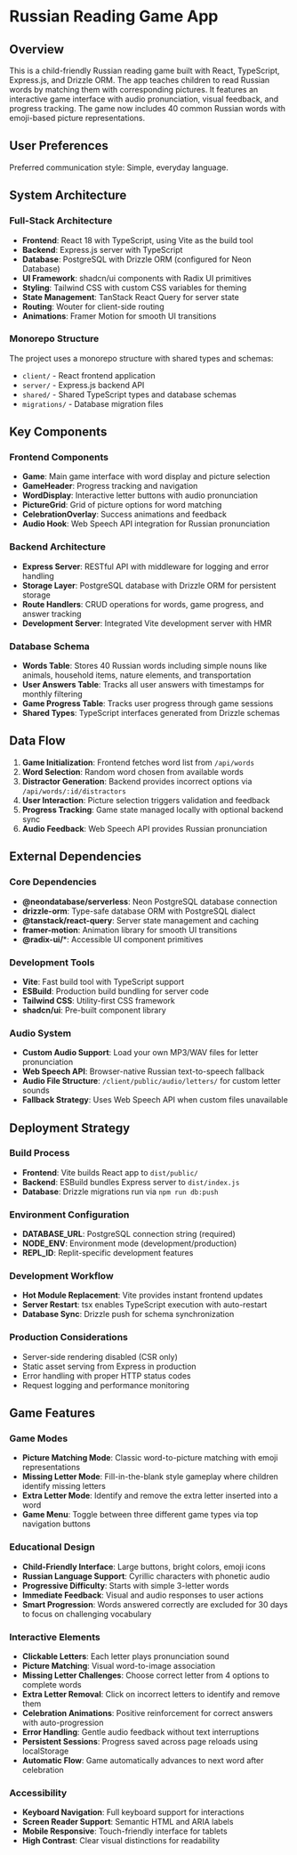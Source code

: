 # Russian Reading Game App

## Overview

This is a child-friendly Russian reading game built with React, TypeScript, Express.js, and Drizzle ORM. The app teaches children to read Russian words by matching them with corresponding pictures. It features an interactive game interface with audio pronunciation, visual feedback, and progress tracking. The game now includes 40 common Russian words with emoji-based picture representations.

## User Preferences

Preferred communication style: Simple, everyday language.

## System Architecture

### Full-Stack Architecture
- **Frontend**: React 18 with TypeScript, using Vite as the build tool
- **Backend**: Express.js server with TypeScript
- **Database**: PostgreSQL with Drizzle ORM (configured for Neon Database)
- **UI Framework**: shadcn/ui components with Radix UI primitives
- **Styling**: Tailwind CSS with custom CSS variables for theming
- **State Management**: TanStack React Query for server state
- **Routing**: Wouter for client-side routing
- **Animations**: Framer Motion for smooth UI transitions

### Monorepo Structure
The project uses a monorepo structure with shared types and schemas:
- `client/` - React frontend application
- `server/` - Express.js backend API
- `shared/` - Shared TypeScript types and database schemas
- `migrations/` - Database migration files

## Key Components

### Frontend Components
- **Game**: Main game interface with word display and picture selection
- **GameHeader**: Progress tracking and navigation
- **WordDisplay**: Interactive letter buttons with audio pronunciation
- **PictureGrid**: Grid of picture options for word matching
- **CelebrationOverlay**: Success animations and feedback
- **Audio Hook**: Web Speech API integration for Russian pronunciation

### Backend Architecture
- **Express Server**: RESTful API with middleware for logging and error handling
- **Storage Layer**: PostgreSQL database with Drizzle ORM for persistent storage
- **Route Handlers**: CRUD operations for words, game progress, and answer tracking
- **Development Server**: Integrated Vite development server with HMR

### Database Schema
- **Words Table**: Stores 40 Russian words including simple nouns like animals, household items, nature elements, and transportation
- **User Answers Table**: Tracks all user answers with timestamps for monthly filtering
- **Game Progress Table**: Tracks user progress through game sessions
- **Shared Types**: TypeScript interfaces generated from Drizzle schemas

## Data Flow

1. **Game Initialization**: Frontend fetches word list from `/api/words`
2. **Word Selection**: Random word chosen from available words
3. **Distractor Generation**: Backend provides incorrect options via `/api/words/:id/distractors`
4. **User Interaction**: Picture selection triggers validation and feedback
5. **Progress Tracking**: Game state managed locally with optional backend sync
6. **Audio Feedback**: Web Speech API provides Russian pronunciation

## External Dependencies

### Core Dependencies
- **@neondatabase/serverless**: Neon PostgreSQL database connection
- **drizzle-orm**: Type-safe database ORM with PostgreSQL dialect
- **@tanstack/react-query**: Server state management and caching
- **framer-motion**: Animation library for smooth UI transitions
- **@radix-ui/***: Accessible UI component primitives

### Development Tools
- **Vite**: Fast build tool with TypeScript support
- **ESBuild**: Production build bundling for server code
- **Tailwind CSS**: Utility-first CSS framework
- **shadcn/ui**: Pre-built component library

### Audio System
- **Custom Audio Support**: Load your own MP3/WAV files for letter pronunciation
- **Web Speech API**: Browser-native Russian text-to-speech fallback
- **Audio File Structure**: `/client/public/audio/letters/` for custom letter sounds
- **Fallback Strategy**: Uses Web Speech API when custom files unavailable

## Deployment Strategy

### Build Process
- **Frontend**: Vite builds React app to `dist/public/`
- **Backend**: ESBuild bundles Express server to `dist/index.js`
- **Database**: Drizzle migrations run via `npm run db:push`

### Environment Configuration
- **DATABASE_URL**: PostgreSQL connection string (required)
- **NODE_ENV**: Environment mode (development/production)
- **REPL_ID**: Replit-specific development features

### Development Workflow
- **Hot Module Replacement**: Vite provides instant frontend updates
- **Server Restart**: tsx enables TypeScript execution with auto-restart
- **Database Sync**: Drizzle push for schema synchronization

### Production Considerations
- Server-side rendering disabled (CSR only)
- Static asset serving from Express in production
- Error handling with proper HTTP status codes
- Request logging and performance monitoring

## Game Features

### Game Modes
- **Picture Matching Mode**: Classic word-to-picture matching with emoji representations
- **Missing Letter Mode**: Fill-in-the-blank style gameplay where children identify missing letters
- **Extra Letter Mode**: Identify and remove the extra letter inserted into a word
- **Game Menu**: Toggle between three different game types via top navigation buttons

### Educational Design
- **Child-Friendly Interface**: Large buttons, bright colors, emoji icons
- **Russian Language Support**: Cyrillic characters with phonetic audio
- **Progressive Difficulty**: Starts with simple 3-letter words
- **Immediate Feedback**: Visual and audio responses to user actions
- **Smart Progression**: Words answered correctly are excluded for 30 days to focus on challenging vocabulary

### Interactive Elements
- **Clickable Letters**: Each letter plays pronunciation sound
- **Picture Matching**: Visual word-to-image association
- **Missing Letter Challenges**: Choose correct letter from 4 options to complete words
- **Extra Letter Removal**: Click on incorrect letters to identify and remove them
- **Celebration Animations**: Positive reinforcement for correct answers with auto-progression
- **Error Handling**: Gentle audio feedback without text interruptions
- **Persistent Sessions**: Progress saved across page reloads using localStorage
- **Automatic Flow**: Game automatically advances to next word after celebration

### Accessibility
- **Keyboard Navigation**: Full keyboard support for interactions
- **Screen Reader Support**: Semantic HTML and ARIA labels
- **Mobile Responsive**: Touch-friendly interface for tablets
- **High Contrast**: Clear visual distinctions for readability